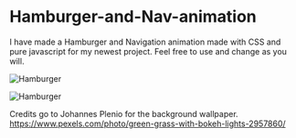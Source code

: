 # Hamburger-and-Nav-animation
I have made a Hamburger and Navigation animation made with CSS and pure javascript for my newest project. Feel free to use and change as you will. 

![Hamburger](https://i.ibb.co/hf6wj4X/screencapture-127-0-0-1-64959-2019-09-23-21-16-23.png)

![Hamburger](https://i.ibb.co/rxKy8dw/screencapture-127-0-0-1-64959-2019-09-23-21-16-13.png)


Credits go to Johannes Plenio for the background wallpaper. https://www.pexels.com/photo/green-grass-with-bokeh-lights-2957860/
